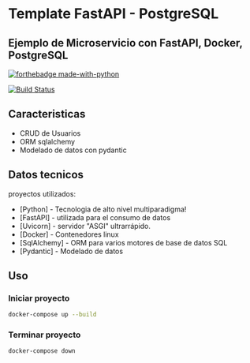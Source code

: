 # Template FastAPI - PostgreSQL
## Ejemplo de Microservicio con FastAPI, Docker, PostgreSQL

[![forthebadge made-with-python](http://ForTheBadge.com/images/badges/made-with-python.svg)](https://www.python.org/)

[![Build Status](https://img.shields.io/badge/build-develop-blue.svg)](https://shields.io/)


## Caracteristicas
- CRUD de Usuarios
- ORM sqlalchemy
- Modelado de datos con pydantic


## Datos tecnicos
proyectos utilizados:

- [Python] - Tecnologia de alto nivel multiparadigma!
- [FastAPI] - utilizada para el consumo de datos
- [Uvicorn] - servidor "ASGI" ultrarrápido.
- [Docker] - Contenedores linux
- [SqlAlchemy] - ORM para varios motores de base de datos SQL
- [Pydantic] - Modelado de datos


## Uso

### Iniciar proyecto
```sh
docker-compose up --build
```

### Terminar proyecto
```sh
docker-compose down
```


